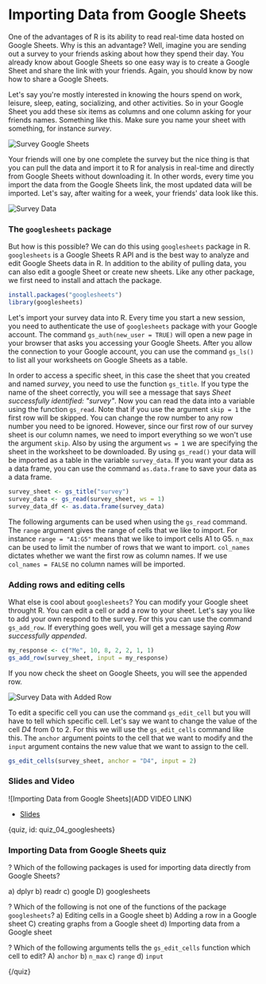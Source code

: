 # Importing Data from Google Sheets

One of the advantages of R is its ability to read real-time data hosted on Google Sheets. Why is this an advantage? Well, imagine you are sending out a survey to your friends asking about how they spend their day. You already know about Google Sheets so one easy way is to create a Google Sheet and share the link with your friends. Again, you should know by now how to share a Google Sheets.

Let's say you're mostly interested in knowing the hours spend on work, leisure, sleep, eating, socializing, and other activities. So in your Google Sheet you add these six items as columns and one column asking for your friends names. Something like this. Make sure you name your sheet with something, for instance *survey*.

![Survey Google Sheets](images/04_googlesheets/04_data_googlesheets_01.png)


Your friends will one by one complete the survey but the nice thing is that you can pull the data and import it to R for analysis in real-time and directly from Google Sheets without downloading it. In other words, every time you import the data from the Google Sheets link, the most updated data will be imported. Let's say, after waiting for a week, your friends' data look like this.

![Survey Data](images/04_googlesheets/04_data_googlesheets_02.png)

### The `googlesheets` package


But how is this possible? We can do this using `googlesheets` package in R. `googlesheets` is a Google Sheets R API and is the best way to analyze and edit Google Sheets data in R. In addition to the ability of pulling data, you can also edit a google Sheet or create new sheets. Like any other package, we first need to install and attach the package. 

```r
install.packages("googlesheets")
library(googlesheets)
```

Let's import your survey data into R. Every time you start a new session, you need to authenticate the use of `googlesheets` package with your Google account. The command `gs_auth(new_user = TRUE)` will open a new page in your browser that asks you accessing your Google Sheets. After you allow the connection to your Google account, you can use the command `gs_ls()` to list all your worksheets on Google Sheets as a table.

In order to access a specific sheet, in this case the sheet that you created and named *survey*, you need to use the function `gs_title`. If you type the name of the sheet correctly, you will see a message that says *Sheet successfully identified: "survey"*. Now you can read the data into a variable using the function `gs_read`. Note that if you use the argument `skip = 1` the first row will be skipped. You can change the row number to any row number you need to be ignored. However, since our first row of our survey sheet is our column names, we need to import everything so we won't use the argument `skip`. Also by using the argument `ws = 1` we are specifying the sheet in the worksheet to be downloaded. By using `gs_read()` your data will be imported as a table in the variable `survey_data`. If you want your data as a data frame, you can use the command `as.data.frame` to save your data as a data frame.

```r
survey_sheet <- gs_title("survey")
survey_data <- gs_read(survey_sheet, ws = 1)
survey_data_df <- as.data.frame(survey_data)
```

The following arguments can be used when using the `gs_read` command. The `range` argument gives the range of cells that we like to import. For instance `range = "A1:G5"` means that we like to import cells A1 to G5. `n_max` can be used to limit the number of rows that we want to import. `col_names` dictates whether we want the first row as column names. If we use `col_names = FALSE` no column names will be imported.


### Adding rows and editing cells

What else is cool about `googlesheets`? You can modify your Google sheet throught R. You can edit a cell or add a row to your sheet. Let's say you like to add your own respond to the survey. For this you can use the command `gs_add_row`. If everything goes well, you will get a message saying *Row successfully appended*. 

```r
my_response <- c("Me", 10, 8, 2, 2, 1, 1)
gs_add_row(survey_sheet, input = my_response)
```

If you now check the sheet on Google Sheets, you will see the appended row.

![Survey Data with Added Row](images/04_googlesheets/04_data_googlesheets_07.png)


To edit a specific cell you can use the command `gs_edit_cell` but you will have to tell which specific cell. Let's say we want to change the value of the cell *D4* from 0 to 2. For this we will use the `gs_edit_cells` command like this. The `anchor` argument points to the cell that we want to modify and the `input` argument contains the new value that we want to assign to the cell.

```r
gs_edit_cells(survey_sheet, anchor = "D4", input = 2)
```


### Slides and Video

![Importing Data from Google Sheets](ADD VIDEO LINK)

* [Slides](https://docs.google.com/presentation/d/1BtZv6mbC0ufQASlkWjdnXY1MQKVsC3Mo0rGmzfMadyA/edit?usp=sharing)

{quiz, id: quiz_04_googlesheets}

### Importing Data from Google Sheets quiz

? Which of the following packages is used for importing data directly from Google Sheets?

a) dplyr
b) readr
c) google
D) googlesheets

? Which of the following is not one of the functions of the package `googlesheets`?
a) Editing cells in a Google sheet
b) Adding a row in a Google sheet
C) creating graphs from a Google sheet
d) Importing data from a Google sheet

? Which of the following arguments tells the `gs_edit_cells` function which cell to edit?
A) `anchor`
b) `n_max`
c) `range`
d) `input`


{/quiz}
